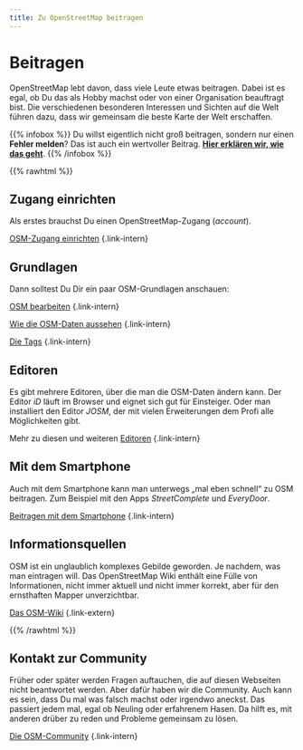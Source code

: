 ```yaml
---
title: Zu OpenStreetMap beitragen
---
```


# Beitragen

OpenStreetMap lebt davon, dass viele Leute etwas beitragen. Dabei ist es egal,
ob Du das als Hobby machst oder von einer Organisation beauftragt bist. Die
verschiedenen besonderen Interessen und Sichten auf die Welt führen dazu, dass
wir gemeinsam die beste Karte der Welt erschaffen.

{{% infobox %}}
Du willst eigentlich nicht groß beitragen, sondern nur einen **Fehler melden**?
Das ist auch ein wertvoller Beitrag. [**Hier erklären wir, wie das
geht**](/beitragen/fehler-melden/).
{{% /infobox %}}

{{% rawhtml %}}

<div class="grid-container">

<div class="grid-box">

## Zugang einrichten

Als erstes brauchst Du einen OpenStreetMap-Zugang (*account*).

[OSM-Zugang einrichten](/beitragen/osm-zugang/)
{.link-intern}

</div>

<div class="grid-box">

## Grundlagen

Dann solltest Du Dir ein paar OSM-Grundlagen anschauen:

[OSM bearbeiten](/beitragen/bearbeiten/)
{.link-intern}

[Wie die OSM-Daten aussehen](/beitragen/datenmodell/)
{.link-intern}

[Die Tags](/beitragen/tags/)
{.link-intern}

</div>

<div class="grid-box">

## Editoren

Es gibt mehrere Editoren, über die man die OSM-Daten ändern kann. Der Editor
*iD* läuft im Browser und eignet sich gut für Einsteiger. Oder man
installiert den Editor *JOSM*, der mit vielen Erweiterungen dem Profi alle
Möglichkeiten gibt.

Mehr zu diesen und weiteren [Editoren](/beitragen/editoren/)
{.link-intern}

</div>

<div class="grid-box">

## Mit dem Smartphone

Auch mit dem Smartphone kann man unterwegs „mal eben schnell“ zu OSM beitragen.
Zum Beispiel mit den Apps *StreetComplete* und *EveryDoor*.

[Beitragen mit dem Smartphone](/beitragen/smartphone/)
{.link-intern}

</div>

<!--
<div class="grid-box">

## Tools für Mapper

Es gibt eine Reihe von Tools, die von der Community speziell für OSM entwickelt
wurden und die beim Mappen, bei der Qualitätskontrolle und vielem anderen
helfen.

[Tools](tools/)
{.link-intern}

</div>
-->

<div class="grid-box">

## Informationsquellen

OSM ist ein unglaublich komplexes Gebilde geworden. Je nachdem, was man
eintragen will. Das OpenStreetMap Wiki enthält eine Fülle von Informationen,
nicht immer aktuell und nicht immer korrekt, aber für den ernsthaften Mapper
unverzichtbar.

[Das OSM-Wiki](https://wiki.openstreetmap.org/)
{.link-extern}

</div>

</div> <!-- grid-container -->

{{% /rawhtml %}}

## Kontakt zur Community

Früher oder später werden Fragen auftauchen, die auf diesen Webseiten nicht
beantwortet werden. Aber dafür haben wir die Community. Auch kann es sein, dass
Du mal was falsch machst oder irgendwo aneckst. Das passiert jedem mal, egal
ob Neuling oder erfahrenem Hasen. Da hilft es, mit anderen drüber zu reden
und Probleme gemeinsam zu lösen.

[Die OSM-Community](/community/)
{.link-intern}

